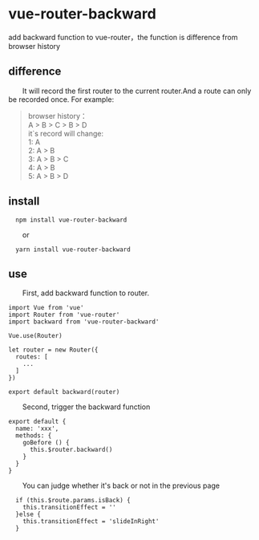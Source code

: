 # vue-router-backward

add backward function to vue-router，the function is difference from browser history

## difference

&emsp;&emsp;It will record the first router to the current router.And a route can only be recorded once. For example:

> browser history：  
>  A > B > C > B > D  
> it`s record will change:  
>  1: A  
>  2: A > B  
>  3: A > B > C  
>  4: A > B  
>  5: A > B > D

## install

```
  npm install vue-router-backward
```

&emsp;&emsp;or

```
  yarn install vue-router-backward
```

## use

&emsp;&emsp;First, add backward function to router.

```
import Vue from 'vue'
import Router from 'vue-router'
import backward from 'vue-router-backward'

Vue.use(Router)

let router = new Router({
  routes: [
    ...
  ]
})

export default backward(router)
```

&emsp;&emsp;Second, trigger the backward function

```
export default {
  name: 'xxx',
  methods: {
    goBefore () {
      this.$router.backward()
    }
  }
}
```

&emsp;&emsp;You can judge whether it's back or not in the previous page

```
  if (this.$route.params.isBack) {
    this.transitionEffect = ''
  }else {
    this.transitionEffect = 'slideInRight'
  }
```
